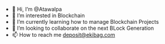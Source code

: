 - 👋 Hi, I’m @Atawalpa
- 👀 I’m interested in Blockchain
- 🌱 I’m currently learning how to manage Blockchain Projects
- 💞️ I’m looking to collaborate on the next BLock Generation
- 📫 How to reach me deposit@ekibag.com

<!---
Atawalpa/Atawalpa is a ✨ special ✨ repository because its `README.md` (this file) appears on your GitHub profile.
You can click the Preview link to take a look at your changes.
--->
